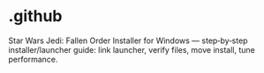 # .github
Star Wars Jedi: Fallen Order Installer for Windows — step‑by‑step installer/launcher guide: link launcher, verify files, move install, tune performance.
